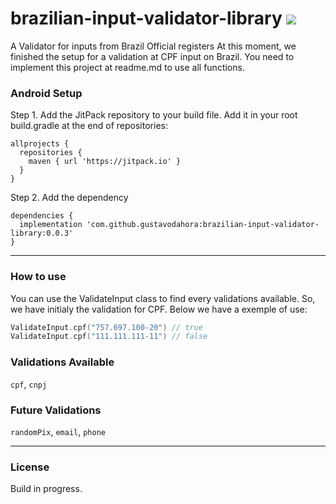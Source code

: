 # brazilian-input-validator-library [![](https://jitpack.io/v/gustavodahora/brazilian-input-validator-library.svg)](https://jitpack.io/#gustavodahora/brazilian-input-validator-library)

A Validator for inputs from Brazil Official registers
At this moment, we finished the setup for a validation at CPF input on Brazil. You need to implement this project at readme.md to use all functions.

### Android Setup

Step 1. Add the JitPack repository to your build file. 
Add it in your root build.gradle at the end of repositories:

``` Gradle
allprojects {
  repositories {
    maven { url 'https://jitpack.io' }
  }
}
```

Step 2. Add the dependency

``` Gradle
dependencies {
  implementation 'com.github.gustavodahora:brazilian-input-validator-library:0.0.3'
}
```

-----

### How to use

You can use the ValidateInput class to find every validations available. So, we have initialy the validation for CPF. Below we have a exemple of use:

``` Kotlin
ValidateInput.cpf("757.697.100-20") // true
ValidateInput.cpf("111.111.111-11") // false
```

### Validations Available

`cpf`, `cnpj`

### Future Validations

`randomPix`, `email`, `phone`

-----

### License

Build in progress.
